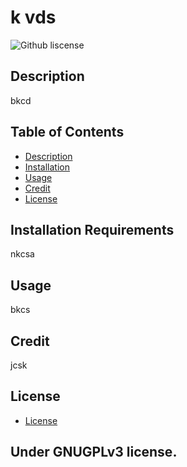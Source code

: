 # k vds 
![Github liscense](https://img.shields.io/badge/license-GNUGPLv3-green.svg) 
## Description
bkcd
## Table of Contents
- [Description](#description)
- [Installation](#installation)
- [Usage](#usage)
- [Credit](#credit)
- [License](#license)

## Installation Requirements
nkcsa
## Usage
bkcs
## Credit
jcsk
## License

* [License](#license)

##
## Under GNUGPLv3 license.
